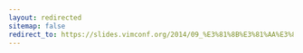 ```yaml
---
layout: redirected
sitemap: false
redirect_to: https://slides.vimconf.org/2014/09_%E3%81%8B%E3%81%AA%E3%82%8A%E3%81%99%E3%81%94%E3%81%84%E7%99%BA%E8%A1%A8%EF%BC%88%E3%81%8B%E3%81%AA%E3%82%8A%EF%BC%89__supermomonga.pdf
---
```

